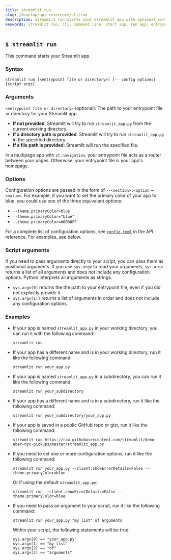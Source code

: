 ```yaml
---
title: streamlit run
slug: /develop/api-reference/cli/run
description: streamlit run starts your Streamlit app with optional configuration and script arguments.
keywords: streamlit run, cli, command line, start app, run app, entrypoint, configuration, script arguments, multipage
---
```


## `$ streamlit run`

This command starts your Streamlit app.

### Syntax

```
streamlit run [<entrypoint file or directory>] [-- config options] [script args]
```

### Arguments

`<entrypoint file or directory>` (optional): The path to your entrypoint file or directory for your Streamlit app.

- **If not provided**: Streamlit will try to run `streamlit_app.py` from the current working directory.
- **If a directory path is provided**: Streamlit will try to run `streamlit_app.py` in the specified directory.
- **If a file path is provided**: Streamlit will run the specified file.

In a multipage app with `st.navigation`, your entrypoint file acts as a router between your pages. Otherwise, your entrypoint file is your app's homepage.

### Options

Configuration options are passed in the form of `--<section>.<option>=<value>`. For example, if you want to set the primary color of your app to blue, you could use one of the three equivalent options:

- `--theme.primaryColor=blue`
- `--theme.primaryColor="blue"`
- `--theme.primaryColor=#0000FF`

For a complete list of configuration options, see [`config.toml`](/develop/api-reference/configuration/config.toml) in the API reference. For examples, see below.

### Script arguments

If you need to pass arguments directly to your script, you can pass them as positional arguments. If you use `sys.argv` to read your arguments, `sys.argv` returns a list of all arguments and does _not_ include any configuration options. Python interprets all arguments as strings.

- `sys.argv[0]` returns the the path to your entrypoint file, even if you did not explicitly provide it.
- `sys.argv[1:]` returns a list of arguments in order and does not include any configuration options.

### Examples

- If your app is named `streamlit_app.py` in your working directory, you can run it with the following command:

  ```
  streamlit run
  ```

- If your app has a different name and is in your working directory, run it like the following command:

  ```
  streamlit run your_app.py
  ```

- If your app is named `streamlit_app.py` in a subdirectory, you can run it like the following command:

  ```
  streamlit run your_subdirectory
  ```

- If your app has a different name and is in a subdirectory, run it like the following command:

  ```
  streamlit run your_subdirectory/your_app.py
  ```

- If your app is saved in a public GitHub repo or gist, run it like the following command:

  ```
  streamlit run https://raw.githubusercontent.com/streamlit/demo-uber-nyc-pickups/master/streamlit_app.py
  ```

- If you need to set one or more configuration options, run it like the following command:

  ```
  streamlit run your_app.py --client.showErrorDetails=False --theme.primaryColor=blue
  ```

  Or if using the default `streamlit_app.py`:

  ```
  streamlit run --client.showErrorDetails=False --theme.primaryColor=blue
  ```

- If you need to pass an argument to your script, run it like the following command:

  ```
  streamlit run your_app.py "my list" of arguments
  ```

  Within your script, the following statements will be true:

  ```
  sys.argv[0] == "your_app.py"
  sys.argv[1] == "my list"
  sys.argv[2] == "of"
  sys.argv[3] == "arguments"
  ```
